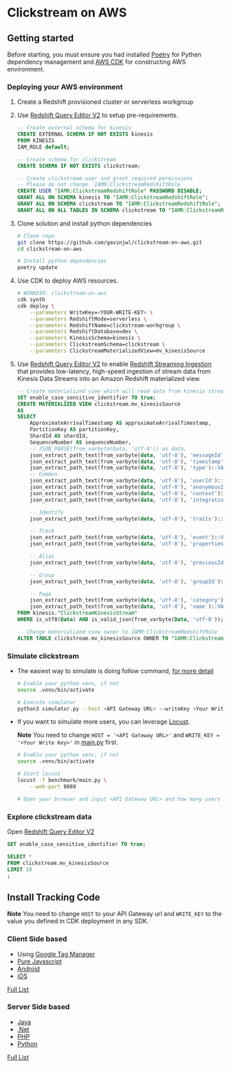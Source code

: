 # Clickstream on AWS

## Getting started

Before starting, you must ensure you had installed [Poetry](https://python-poetry.org/docs/#installation) for Pythen dependency management and [AWS CDK](https://docs.aws.amazon.com/cdk/v2/guide/getting_started.html#getting_started_install) for constructing AWS environment.

### Deploying your AWS environment

1. Create a Redshift provisioned cluster or serverless workgroup
2. Use [Redshift Query Editor V2](https://docs.aws.amazon.com/redshift/latest/mgmt/query-editor-v2-using.html) to setup pre-requirements.

    ```sql
    -- Create external schema for kinesis
    CREATE EXTERNAL SCHEMA IF NOT EXISTS kinesis
    FROM KINESIS
    IAM_ROLE default;

    -- Create schema for clickstream
    CREATE SCHEMA IF NOT EXISTS clickstream;

    -- Create clickstream user and grant required permissions
    -- Please do not change `IAMR:ClickstreamRedshiftRole`
    CREATE USER "IAMR:ClickstreamRedshiftRole" PASSWORD DISABLE;
    GRANT ALL ON SCHEMA kinesis TO "IAMR:ClickstreamRedshiftRole";
    GRANT ALL ON SCHEMA clickstream TO "IAMR:ClickstreamRedshiftRole";
    GRANT ALL ON ALL TABLES IN SCHEMA clickstream TO "IAMR:ClickstreamRedshiftRole";
    ```

3. Clone solution and install python dependencies

    ```bash
    # Clone repo
    git clone https://github.com/gavinjwl/clickstream-on-aws.git
    cd clickstream-on-aws

    # Install python dependencies 
    poetry update
    ```

4. Use CDK to deploy AWS resources.

    ```bash
    # WORKDIR: clickstream-on-aws
    cdk synth
    cdk deploy \
        --parameters WriteKey=<YOUR-WRITE-KEY> \
        --parameters RedshiftMode=serverless \
        --parameters RedshiftName=clickstream-workgroup \
        --parameters RedshiftDatabase=dev \
        --parameters KinesisSchema=kinesis \
        --parameters ClickstreamSchema=clickstream \
        --parameters ClickstreamMaterializedView=mv_kinesisSource
    ```

5. Use [Redshift Query Editor V2](https://docs.aws.amazon.com/redshift/latest/mgmt/query-editor-v2-using.html) to enable [Redshift Streaming Ingestion](https://docs.aws.amazon.com/redshift/latest/dg/materialized-view-streaming-ingestion.html) that provides low-latency, high-speed ingestion of stream data from Kinesis Data Streams into an Amazon Redshift materialized view.

    ```sql
    -- Create materialized view which will read data from kinesis stream
    SET enable_case_sensitive_identifier TO true;
    CREATE MATERIALIZED VIEW clickstream.mv_kinesisSource
    AS
    SELECT
        ApproximateArrivalTimestamp AS approximateArrivalTimestamp,
        PartitionKey AS partitionKey,
        ShardId AS shardId,
        SequenceNumber AS sequenceNumber,
        -- JSON_PARSE(from_varbyte(Data, 'utf-8')) as data,
        json_extract_path_text(from_varbyte(data, 'utf-8'), 'messageId')::VARCHAR AS messageId,
        json_extract_path_text(from_varbyte(data, 'utf-8'), 'timestamp')::VARCHAR AS _timestamp,
        json_extract_path_text(from_varbyte(data, 'utf-8'), 'type')::VARCHAR AS type,
        -- Common
        json_extract_path_text(from_varbyte(data, 'utf-8'), 'userId')::VARCHAR AS userId,
        json_extract_path_text(from_varbyte(data, 'utf-8'), 'anonymousId')::VARCHAR AS anonymousId,
        json_extract_path_text(from_varbyte(data, 'utf-8'), 'context')::SUPER AS context,
        json_extract_path_text(from_varbyte(data, 'utf-8'), 'integrations')::SUPER AS integrations,

        -- Identify
        json_extract_path_text(from_varbyte(data, 'utf-8'), 'traits')::SUPER AS traits,

        -- Track
        json_extract_path_text(from_varbyte(data, 'utf-8'), 'event')::VARCHAR AS event,
        json_extract_path_text(from_varbyte(data, 'utf-8'), 'properties')::SUPER AS properties,

        -- Alias
        json_extract_path_text(from_varbyte(data, 'utf-8'), 'previousId')::VARCHAR AS previousId,

        -- Group
        json_extract_path_text(from_varbyte(data, 'utf-8'), 'groupId')::VARCHAR AS groupId,

        -- Page
        json_extract_path_text(from_varbyte(data, 'utf-8'), 'category')::VARCHAR AS category,
        json_extract_path_text(from_varbyte(data, 'utf-8'), 'name')::VARCHAR AS name
    FROM kinesis."ClickstreamKinesisStream"
    WHERE is_utf8(Data) AND is_valid_json(from_varbyte(Data, 'utf-8'));

    -- Change materialized view owner to IAMR:ClickstreamRedshiftRole
    ALTER TABLE clickstream.mv_kinesisSource OWNER TO "IAMR:ClickstreamRedshiftRole";
    ```

### Simulate clickstream

- The easiest way to simulate is doing follow command, [for more detail](simulator.py)

    ```bash
    # Enable your python venv, if not
    source .venv/bin/activate
    
    # Execute simulator
    python3 simulator.py --host <API Gateway URL> --writeKey <Your Write Key>
    ```

- If you want to simulate more users, you can leverage [Locust](https://docs.locust.io/en/stable/).

    **Note**
    You need to change `HOST = '<API Gateway URL>'` and `WRITE_KEY = '<Your Write Key>'` in [main.py](./benchmark/main.py) first.

    ```bash
    # Enable your python venv, if not
    source .venv/bin/activate

    # Start locust
    locust -f benchmark/main.py \
        --web-port 8089
    
    # Open your browser and input <API Gateway URL> and how many users you want.
    ```

### Explore clickstream data

Open [Redshift Query Editor V2](https://docs.aws.amazon.com/redshift/latest/mgmt/query-editor-v2-using.html)

```sql
SET enable_case_sensitive_identifier TO true;

SELECT *
FROM clickstream.mv_kinesisSource
LIMIT 10
;
```

## Install Tracking Code

**Note**
You need to change `HOST` to your API Gateway url and `WRITE_KEY` to the value you defined in CDK deployment in any SDK.

### Client Side based

- Using [Google Tag Manager](https://segment.com/catalog/integrations/google-tag-manager/)
- [Pure Javascript](https://segment.com/docs/connections/sources/catalog/libraries/website/javascript/)
- [Android](https://segment.com/docs/connections/sources/catalog/libraries/mobile/android/)
- [iOS](https://segment.com/docs/connections/sources/catalog/libraries/mobile/ios/)

[Full List](https://segment.com/docs/connections/sources/catalog/#website)

### Server Side based

- [Java](https://segment.com/docs/connections/sources/catalog/libraries/server/java/)
- [.Net](https://segment.com/docs/connections/sources/catalog/libraries/server/net/)
- [PHP](https://segment.com/docs/connections/sources/catalog/libraries/server/php/)
- [Python](https://segment.com/docs/connections/sources/catalog/libraries/server/python/)

[Full List](https://segment.com/docs/connections/sources/catalog/#server)
